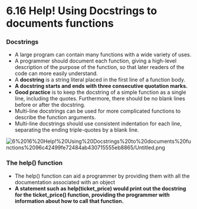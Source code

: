 # 6.16 Help! Using Docstrings to documents functions

### Docstrings

- A large program can contain many functions with a wide variety of uses.
- A programmer should document each function, giving a high-level description of the purpose of the function, so that later readers of the code can more easily understand.
- A **docstring** is a string literal placed in the first line of a function body.
- **A docstring starts and ends with three consecutive quotation marks.**
- **Good practice** is to keep the docstring of a simple function as a single line, including the quotes. Furthermore, there should be no blank lines before or after the docstring.
- Multi-line docstrings can be used for more complicated functions to describe the function arguments.
- Multi-line docstrings should use consistent indentation for each line, separating the ending triple-quotes by a blank line.

![6%2016%20Help!%20Using%20Docstrings%20to%20documents%20functions%2096c42499fe72484ab430715555eb8865/Untitled.png](6%2016%20Help!%20Using%20Docstrings%20to%20documents%20functions%2096c42499fe72484ab430715555eb8865/Untitled.png)

### The help() function

- The help() function can aid a programmer by providing them with all the documentation associated with an object
- **A statement such as help(ticket_price) would print out the docstring for the ticket_price() function, providing the programmer with information about how to call that function.**